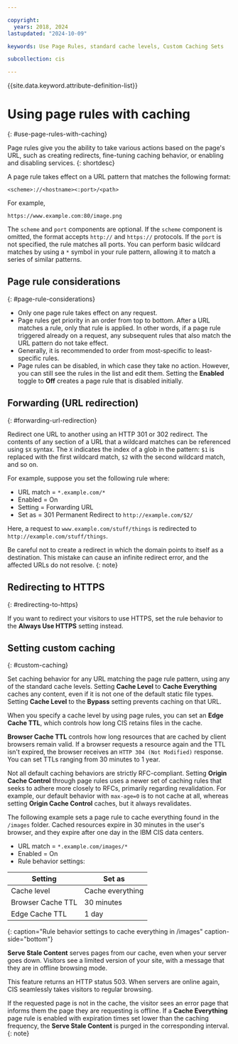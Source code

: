```yaml
---

copyright:
  years: 2018, 2024
lastupdated: "2024-10-09"

keywords: Use Page Rules, standard cache levels, Custom Caching Sets

subcollection: cis

---
```


{{site.data.keyword.attribute-definition-list}}

# Using page rules with caching
{: #use-page-rules-with-caching}

Page rules give you the ability to take various actions based on the page's URL, such as creating redirects, fine-tuning caching behavior, or enabling and disabling services.
{: shortdesc}

A page rule takes effect on a URL pattern that matches the following format:

`<scheme>://<hostname><:port>/<path>`

For example,

`https://www.example.com:80/image.png`

The `scheme` and `port` components are optional. If the `scheme` component is omitted, the format accepts `http://` and `https://` protocols. If the `port` is not specified, the rule matches all ports. You can perform basic wildcard matches by using a `*` symbol in your rule pattern, allowing it to match a series of similar patterns.

## Page rule considerations
{: #page-rule-considerations}

* Only one page rule takes effect on any request.
* Page rules get priority in an order from top to bottom. After a URL matches a rule, only that rule is applied. In other words, if a page rule triggered already on a request, any subsequent rules that also match the URL pattern do not take effect.
* Generally, it is recommended to order from most-specific to least-specific rules.
* Page rules can be disabled, in which case they take no action. However, you can still see the rules in the list and edit them. Setting the **Enabled** toggle to **Off** creates a page rule that is disabled initially.

## Forwarding (URL redirection)
{: #forwarding-url-redirection}

Redirect one URL to another using an HTTP 301 or 302 redirect. The contents of any section of a URL that a wildcard matches can be referenced using `$X` syntax. The `X` indicates the index of a glob in the pattern: `$1` is replaced with the first wildcard match, `$2` with the second wildcard match, and so on.

For example, suppose you set the following rule where:

* URL match = `*.example.com/*`
* Enabled = On
* Setting = Forwarding URL
* Set as = 301 Permanent Redirect to `http://example.com/$2/`

Here, a request to `www.example.com/stuff/things` is redirected to `http://example.com/stuff/things`.

Be careful not to create a redirect in which the domain points to itself as a destination. This mistake can cause an infinite redirect error, and the affected URLs do not resolve.
{: note}

## Redirecting to HTTPS
{: #redirecting-to-https}

If you want to redirect your visitors to use HTTPS, set the rule behavior to the **Always Use HTTPS** setting instead.

## Setting custom caching
{: #custom-caching}

Set caching behavior for any URL matching the page rule pattern, using any of the standard cache levels. Setting **Cache Level** to **Cache Everything** caches any content, even if it is not one of the default static file types. Setting **Cache Level** to the **Bypass** setting prevents caching on that URL.

When you specify a cache level by using page rules, you can set an **Edge Cache TTL**, which controls how long CIS retains files in the cache.

**Browser Cache TTL** controls how long resources that are cached by client browsers remain valid. If a browser requests a resource again and the TTL isn't expired, the browser receives an `HTTP 304 (Not Modified)` response. You can set TTLs ranging from 30 minutes to 1 year.

Not all default caching behaviors are strictly RFC-compliant. Setting **Origin Cache Control** through page rules uses a newer set of caching rules that seeks to adhere more closely to RFCs, primarily regarding revalidation. For example, our default behavior with `max-age=0` is to not cache at all, whereas setting **Origin Cache Control** caches, but it always revalidates.

The following example sets a page rule to cache everything found in the `/images` folder. Cached resources expire in 30 minutes in the user's browser, and they expire after one day in the IBM CIS data centers.

* URL match = `*.example.com/images/*`
* Enabled = On
* Rule behavior settings:

|Setting|Set as|
|-------|------|
|Cache level|Cache everything|
|Browser Cache TTL|30 minutes|
|Edge Cache TTL|1 day|
{: caption="Rule behavior settings to cache everything in /images" caption-side="bottom"}

**Serve Stale Content** serves pages from our cache, even when your server goes down. Visitors see a limited version of your site, with a message that they are in offline browsing mode.

This feature returns an HTTP status 503. When servers are online again, CIS seamlessly takes visitors to regular browsing.

If the requested page is not in the cache, the visitor sees an error page that informs them the page they are requesting is offline. If a **Cache Everything** page rule is enabled with expiration times set lower than the caching frequency, the **Serve Stale Content** is purged in the corresponding interval.
{: note}
